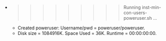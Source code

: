 * >>>>>>>>> Running inst-min-con-users-poweruser.sh ...
  * Created poweruser: Username/pwd = poweruser/poweruser.
  * Disk size = 1084916K. Space Used = 36K. Runtime = 00:00:00:00.
